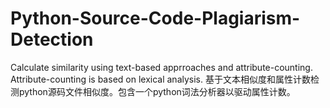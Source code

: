 # Python-Source-Code-Plagiarism-Detection
Calculate similarity using text-based apprroaches and attribute-counting. Attribute-counting is based on lexical analysis.
基于文本相似度和属性计数检测python源码文件相似度。包含一个python词法分析器以驱动属性计数。
